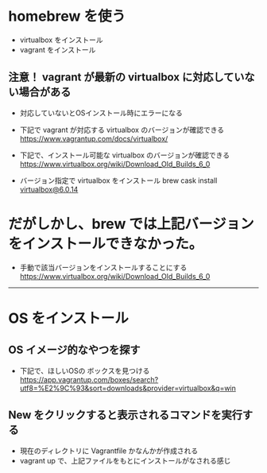 # homebrew を使う
* virtualbox をインストール
* vagrant をインストール

## 注意！ vagrant が最新の virtualbox に対応していない場合がある
* 対応していないとOSインストール時にエラーになる

* 下記で vagrant が対応する virtualbox のバージョンが確認できる
https://www.vagrantup.com/docs/virtualbox/

* 下記で、インストール可能な virtualbox のバージョンが確認できる
https://www.virtualbox.org/wiki/Download_Old_Builds_6_0

* バージョン指定で virtualbox をインストール
brew cask install virtualbox@6.0.14

# だがしかし、brew では上記バージョンをインストールできなかった。
* 手動で該当バージョンをインストールすることにする
https://www.virtualbox.org/wiki/Download_Old_Builds_6_0

-------------------------------------------------



# OS をインストール
## OS イメージ的なやつを探す
* 下記で、ほしいOSの ボックスを見つける
https://app.vagrantup.com/boxes/search?utf8=%E2%9C%93&sort=downloads&provider=virtualbox&q=win

## New をクリックすると表示されるコマンドを実行する
* 現在のディレクトリに Vagrantfile かなんかが作成される
* vagrant up で、上記ファイルをもとにインストールがなされる感じ
